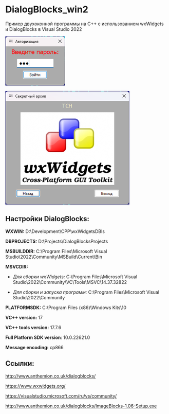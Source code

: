 # DialogBlocks_win2
Пример двухоконной программы на C++ с использованием wxWidgets и DialogBlocks в Visual Studio 2022

![srcreenshot](screenshot1.png)

![srcreenshot](screenshot2.png)

## Настройки DialogBlocks:

**WXWIN:** D:\Development\CPP\wxWidgetsDBls

**DBPROJECTS:** D:\Projects\DialogBlocksProjects

**MSBUILDDIR:** C:\Program Files\Microsoft Visual Studio\2022\Community\MSBuild\Current\Bin

**MSVCDIR:**

* *Для сборки wxWidgets:* C:\Program Files\Microsoft Visual Studio\2022\Community\VC\Tools\MSVC\14.37.32822

* *Для сборки и запуска программ:* C:\Program Files\Microsoft Visual Studio\2022\Community

**PLATFORMSDK:** C:\Program Files (x86)\Windows Kits\10

**VC++ version:** 17

**VC++ tools version:** 17.7.6

**Full Platform SDK version**: 10.0.22621.0

**Message encoding:** cp866

## Ссылки:

http://www.anthemion.co.uk/dialogblocks/

https://www.wxwidgets.org/

https://visualstudio.microsoft.com/ru/vs/community/

http://www.anthemion.co.uk/dialogblocks/ImageBlocks-1.06-Setup.exe
